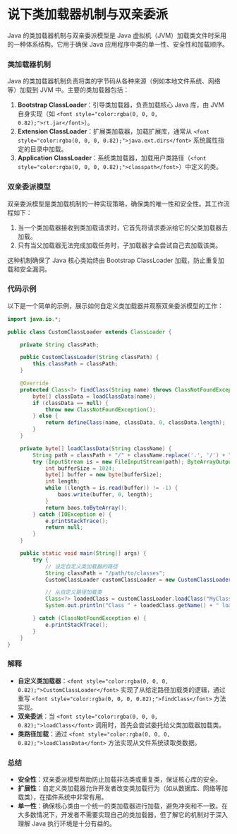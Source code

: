 # 说下类加载器机制与双亲委派

<font style="color:rgba(0, 0, 0, 0.82);">Java 的类加载器机制与双亲委派模型是 Java 虚拟机（JVM）加载类文件时采用的一种体系结构。它用于确保 Java 应用程序中类的单一性、安全性和加载顺序。</font>

### <font style="color:rgba(0, 0, 0, 0.82);">类加载器机制</font>
<font style="color:rgba(0, 0, 0, 0.82);">Java 的类加载器机制负责将类的字节码从各种来源（例如本地文件系统、网络等）加载到 JVM 中。主要的类加载器包括：</font>

1. **<font style="color:rgba(0, 0, 0, 0.82);">Bootstrap ClassLoader</font>**<font style="color:rgba(0, 0, 0, 0.82);">：引导类加载器，负责加载核心 Java 库，由 JVM 自身实现（如</font><font style="color:rgba(0, 0, 0, 0.82);"> </font>`<font style="color:rgba(0, 0, 0, 0.82);">rt.jar</font>`<font style="color:rgba(0, 0, 0, 0.82);">）。</font>
2. **<font style="color:rgba(0, 0, 0, 0.82);">Extension ClassLoader</font>**<font style="color:rgba(0, 0, 0, 0.82);">：扩展类加载器，加载扩展库，通常从</font><font style="color:rgba(0, 0, 0, 0.82);"> </font>`<font style="color:rgba(0, 0, 0, 0.82);">java.ext.dirs</font>`<font style="color:rgba(0, 0, 0, 0.82);"> </font><font style="color:rgba(0, 0, 0, 0.82);">系统属性指定的目录中加载。</font>
3. **<font style="color:rgba(0, 0, 0, 0.82);">Application ClassLoader</font>**<font style="color:rgba(0, 0, 0, 0.82);">：系统类加载器，加载用户类路径（</font>`<font style="color:rgba(0, 0, 0, 0.82);">classpath</font>`<font style="color:rgba(0, 0, 0, 0.82);">）中定义的类。</font>

### <font style="color:rgba(0, 0, 0, 0.82);">双亲委派模型</font>
<font style="color:rgba(0, 0, 0, 0.82);">双亲委派模型是类加载机制的一种实现策略，确保类的唯一性和安全性。其工作流程如下：</font>

1. <font style="color:rgba(0, 0, 0, 0.82);">当一个类加载器接收到类加载请求时，它首先将请求委派给它的父类加载器去加载。</font>
2. <font style="color:rgba(0, 0, 0, 0.82);">只有当父加载器无法完成加载任务时，子加载器才会尝试自己去加载该类。</font>

<font style="color:rgba(0, 0, 0, 0.82);">这种机制确保了 Java 核心类始终由 Bootstrap ClassLoader 加载，防止重复加载和安全漏洞。</font>

### <font style="color:rgba(0, 0, 0, 0.82);">代码示例</font>
<font style="color:rgba(0, 0, 0, 0.82);">以下是一个简单的示例，展示如何自定义类加载器并观察双亲委派模型的工作：</font>

```java
import java.io.*;  

public class CustomClassLoader extends ClassLoader {  

    private String classPath;  

    public CustomClassLoader(String classPath) {  
        this.classPath = classPath;  
    }  

    @Override  
    protected Class<?> findClass(String name) throws ClassNotFoundException {  
        byte[] classData = loadClassData(name);  
        if (classData == null) {  
            throw new ClassNotFoundException();  
        } else {  
            return defineClass(name, classData, 0, classData.length);  
        }  
    }  

    private byte[] loadClassData(String className) {  
        String path = classPath + "/" + className.replace('.', '/') + ".class";  
        try (InputStream is = new FileInputStream(path); ByteArrayOutputStream baos = new ByteArrayOutputStream()) {  
            int bufferSize = 1024;  
            byte[] buffer = new byte[bufferSize];  
            int length;  
            while ((length = is.read(buffer)) != -1) {  
                baos.write(buffer, 0, length);  
            }  
            return baos.toByteArray();  
        } catch (IOException e) {  
            e.printStackTrace();  
            return null;  
        }  
    }  

    public static void main(String[] args) {  
        try {  
            // 设定自定义类加载器的路径  
            String classPath = "/path/to/classes";  
            CustomClassLoader customClassLoader = new CustomClassLoader(classPath);  

            // 从自定义路径加载类  
            Class<?> loadedClass = customClassLoader.loadClass("MyClass");  
            System.out.println("Class " + loadedClass.getName() + " loaded by " + loadedClass.getClassLoader());  

        } catch (ClassNotFoundException e) {  
            e.printStackTrace();  
        }  
    }  
}
```

### <font style="color:rgba(0, 0, 0, 0.82);">解释</font>
+ **<font style="color:rgba(0, 0, 0, 0.82);">自定义类加载器</font>**<font style="color:rgba(0, 0, 0, 0.82);">：</font>`<font style="color:rgba(0, 0, 0, 0.82);">CustomClassLoader</font>`<font style="color:rgba(0, 0, 0, 0.82);"> </font><font style="color:rgba(0, 0, 0, 0.82);">实现了从给定路径加载类的逻辑，通过重写</font><font style="color:rgba(0, 0, 0, 0.82);"> </font>`<font style="color:rgba(0, 0, 0, 0.82);">findClass</font>`<font style="color:rgba(0, 0, 0, 0.82);"> </font><font style="color:rgba(0, 0, 0, 0.82);">方法实现。</font>
+ **<font style="color:rgba(0, 0, 0, 0.82);">双亲委派</font>**<font style="color:rgba(0, 0, 0, 0.82);">：当</font><font style="color:rgba(0, 0, 0, 0.82);"> </font>`<font style="color:rgba(0, 0, 0, 0.82);">loadClass</font>`<font style="color:rgba(0, 0, 0, 0.82);"> </font><font style="color:rgba(0, 0, 0, 0.82);">调用时，首先会尝试委托给父类加载器加载类。</font>
+ **<font style="color:rgba(0, 0, 0, 0.82);">类路径加载</font>**<font style="color:rgba(0, 0, 0, 0.82);">：通过</font><font style="color:rgba(0, 0, 0, 0.82);"> </font>`<font style="color:rgba(0, 0, 0, 0.82);">loadClassData</font>`<font style="color:rgba(0, 0, 0, 0.82);"> </font><font style="color:rgba(0, 0, 0, 0.82);">方法实现从文件系统读取类数据。</font>

### <font style="color:rgba(0, 0, 0, 0.82);">总结</font>
+ **<font style="color:rgba(0, 0, 0, 0.82);">安全性</font>**<font style="color:rgba(0, 0, 0, 0.82);">：双亲委派模型帮助防止加载非法类或重复类，保证核心库的安全。</font>
+ **<font style="color:rgba(0, 0, 0, 0.82);">扩展性</font>**<font style="color:rgba(0, 0, 0, 0.82);">：自定义类加载器允许开发者改变类加载行为（如从数据库、网络等加载类），在插件系统中非常有用。</font>
+ **<font style="color:rgba(0, 0, 0, 0.82);">单一性</font>**<font style="color:rgba(0, 0, 0, 0.82);">：确保核心类由一个统一的类加载器进行加载，避免冲突和不一致。在大多数情况下，开发者不需要实现自己的类加载器，但了解它的机制对于深入理解 Java 执行环境是十分有益的。</font>

